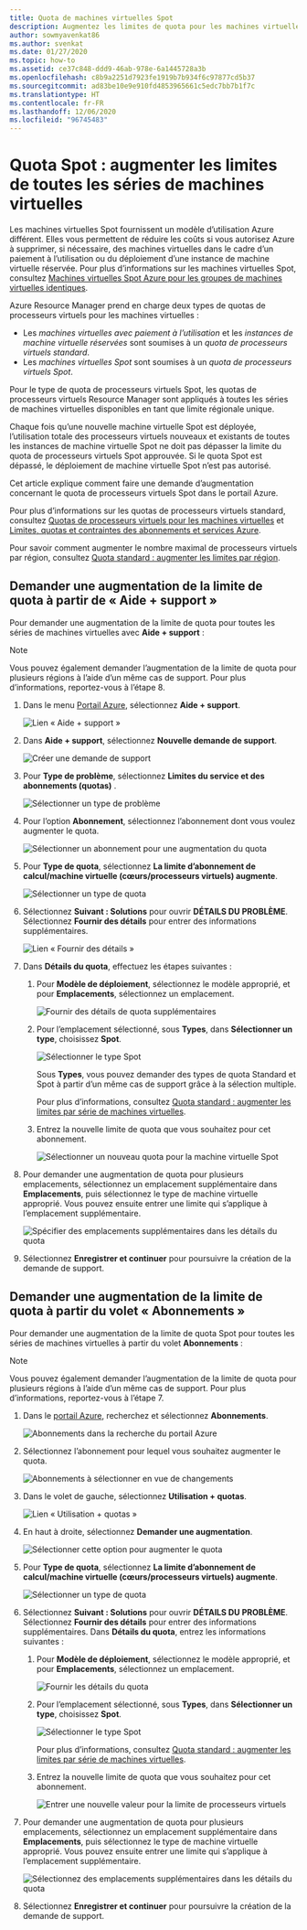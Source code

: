 ```yaml
---
title: Quota de machines virtuelles Spot
description: Augmentez les limites de quota pour les machines virtuelles Spot, qui fournissent un modèle d’utilisation d’Azure vous permettant de réduire les coûts dans Exchange afin qu’Azure puisse supprimer des machines virtuelles si nécessaire.
author: sowmyavenkat86
ms.author: svenkat
ms.date: 01/27/2020
ms.topic: how-to
ms.assetid: ce37c848-ddd9-46ab-978e-6a1445728a3b
ms.openlocfilehash: c8b9a2251d7923fe1919b7b934f6c97877cd5b37
ms.sourcegitcommit: ad83be10e9e910fd4853965661c5edc7bb7b1f7c
ms.translationtype: HT
ms.contentlocale: fr-FR
ms.lasthandoff: 12/06/2020
ms.locfileid: "96745483"
---
```

# <a name="spot-quota-increase-limits-for-all-vm-series"></a>Quota Spot : augmenter les limites de toutes les séries de machines virtuelles

Les machines virtuelles Spot fournissent un modèle d’utilisation Azure différent. Elles vous permettent de réduire les coûts si vous autorisez Azure à supprimer, si nécessaire, des machines virtuelles dans le cadre d’un paiement à l’utilisation ou du déploiement d’une instance de machine virtuelle réservée. Pour plus d’informations sur les machines virtuelles Spot, consultez [Machines virtuelles Spot Azure pour les groupes de machines virtuelles identiques](../../virtual-machine-scale-sets/use-spot.md).

Azure Resource Manager prend en charge deux types de quotas de processeurs virtuels pour les machines virtuelles :

* Les *machines virtuelles avec paiement à l’utilisation* et les *instances de machine virtuelle réservées* sont soumises à un *quota de processeurs virtuels standard*.
* Les *machines virtuelles Spot* sont soumises à un *quota de processeurs virtuels Spot*.

Pour le type de quota de processeurs virtuels Spot, les quotas de processeurs virtuels Resource Manager sont appliqués à toutes les séries de machines virtuelles disponibles en tant que limite régionale unique.

Chaque fois qu’une nouvelle machine virtuelle Spot est déployée, l’utilisation totale des processeurs virtuels nouveaux et existants de toutes les instances de machine virtuelle Spot ne doit pas dépasser la limite du quota de processeurs virtuels Spot approuvée. Si le quota Spot est dépassé, le déploiement de machine virtuelle Spot n’est pas autorisé.

Cet article explique comment faire une demande d’augmentation concernant le quota de processeurs virtuels Spot dans le portail Azure.

Pour plus d’informations sur les quotas de processeurs virtuels standard, consultez [Quotas de processeurs virtuels pour les machines virtuelles](../../virtual-machines/windows/quotas.md) et [Limites, quotas et contraintes des abonnements et services Azure](../../azure-resource-manager/management/azure-subscription-service-limits.md).

Pour savoir comment augmenter le nombre maximal de processeurs virtuels par région, consultez [Quota standard : augmenter les limites par région](regional-quota-requests.md).

## <a name="request-a-quota-limit-increase-from-help--support"></a>Demander une augmentation de la limite de quota à partir de « Aide + support »

Pour demander une augmentation de la limite de quota pour toutes les séries de machines virtuelles avec **Aide + support** :

> [!NOTE]
> Vous pouvez également demander l’augmentation de la limite de quota pour plusieurs régions à l’aide d’un même cas de support. Pour plus d’informations, reportez-vous à l’étape 8.

1. Dans le menu [Portail Azure](https://portal.azure.com), sélectionnez **Aide + support**.

   ![Lien « Aide + support »](./media/resource-manager-core-quotas-request/help-plus-support.png)

1. Dans **Aide + support**, sélectionnez **Nouvelle demande de support**.

    ![Créer une demande de support](./media/resource-manager-core-quotas-request/new-support-request.png)

1. Pour **Type de problème**, sélectionnez **Limites du service et des abonnements (quotas)** .

   ![Sélectionner un type de problème](./media/resource-manager-core-quotas-request/select-quota-issue-type.png)

1. Pour l’option **Abonnement**, sélectionnez l’abonnement dont vous voulez augmenter le quota.

   ![Sélectionner un abonnement pour une augmentation du quota](./media/resource-manager-core-quotas-request/select-subscription-support-request.png)

1. Pour **Type de quota**, sélectionnez **La limite d’abonnement de calcul/machine virtuelle (cœurs/processeurs virtuels) augmente**.

   ![Sélectionner un type de quota](./media/resource-manager-core-quotas-request/select-quota-type.png)

1. Sélectionnez **Suivant : Solutions** pour ouvrir **DÉTAILS DU PROBLÈME**. Sélectionnez **Fournir des détails** pour entrer des informations supplémentaires.

   ![Lien « Fournir des détails »](./media/resource-manager-core-quotas-request/provide-details-link.png)

1. Dans **Détails du quota**, effectuez les étapes suivantes :

   1. Pour **Modèle de déploiement**, sélectionnez le modèle approprié, et pour **Emplacements**, sélectionnez un emplacement.

      ![Fournir des détails de quota supplémentaires](./media/resource-manager-core-quotas-request/quota-details-deployment-locations.png)

   1. Pour l’emplacement sélectionné, sous **Types**, dans **Sélectionner un type**, choisissez **Spot**.

      ![Sélectionner le type Spot](./media/resource-manager-core-quotas-request/select-spot-type.png)

       Sous **Types**, vous pouvez demander des types de quota Standard et Spot à partir d’un même cas de support grâce à la sélection multiple.

       Pour plus d’informations, consultez [Quota standard : augmenter les limites par série de machines virtuelles](per-vm-quota-requests.md).

   1. Entrez la nouvelle limite de quota que vous souhaitez pour cet abonnement.

      ![Sélectionner un nouveau quota pour la machine virtuelle Spot](./media/resource-manager-core-quotas-request/spot-set-new-quota.png)

1. Pour demander une augmentation de quota pour plusieurs emplacements, sélectionnez un emplacement supplémentaire dans **Emplacements**, puis sélectionnez le type de machine virtuelle approprié. Vous pouvez ensuite entrer une limite qui s’applique à l’emplacement supplémentaire.

   ![Spécifier des emplacements supplémentaires dans les détails du quota](./media/resource-manager-core-quotas-request/quota-details-multiple-locations.png)

1. Sélectionnez **Enregistrer et continuer** pour poursuivre la création de la demande de support.

## <a name="request-a-quota-limit-increase-from-the-subscriptions-pane"></a>Demander une augmentation de la limite de quota à partir du volet « Abonnements »

Pour demander une augmentation de la limite de quota Spot pour toutes les séries de machines virtuelles à partir du volet **Abonnements** :

> [!NOTE]
> Vous pouvez également demander l’augmentation de la limite de quota pour plusieurs régions à l’aide d’un même cas de support. Pour plus d’informations, reportez-vous à l’étape 7.

1. Dans le [portail Azure](https://portal.azure.com), recherchez et sélectionnez **Abonnements**.

   ![Abonnements dans la recherche du portail Azure](./media/resource-manager-core-quotas-request/search-for-subscriptions.png)

1. Sélectionnez l’abonnement pour lequel vous souhaitez augmenter le quota.

   ![Abonnements à sélectionner en vue de changements](./media/resource-manager-core-quotas-request/select-subscription-change-quota.png)

1. Dans le volet de gauche, sélectionnez **Utilisation + quotas**.

   ![Lien « Utilisation + quotas »](./media/resource-manager-core-quotas-request/select-usage-plus-quotas.png)

1. En haut à droite, sélectionnez **Demander une augmentation**.

   ![Sélectionner cette option pour augmenter le quota](./media/resource-manager-core-quotas-request/request-increase-from-subscription.png)

1. Pour **Type de quota**, sélectionnez **La limite d’abonnement de calcul/machine virtuelle (cœurs/processeurs virtuels) augmente**.

   ![Sélectionner un type de quota](./media/resource-manager-core-quotas-request/select-quota-type.png)

1. Sélectionnez **Suivant : Solutions** pour ouvrir **DÉTAILS DU PROBLÈME**. Sélectionnez **Fournir des détails** pour entrer des informations supplémentaires. Dans **Détails du quota**, entrez les informations suivantes :

   1. Pour **Modèle de déploiement**, sélectionnez le modèle approprié, et pour **Emplacements**, sélectionnez un emplacement.

      ![Fournir les détails du quota](./media/resource-manager-core-quotas-request/quota-details-deployment-locations.png)

   1. Pour l’emplacement sélectionné, sous **Types**, dans **Sélectionner un type**, choisissez **Spot**.

      ![Sélectionner le type Spot](./media/resource-manager-core-quotas-request/select-spot-type.png)

      Pour plus d’informations, consultez [Quota standard : augmenter les limites par série de machines virtuelles](per-vm-quota-requests.md).

   1. Entrez la nouvelle limite de quota que vous souhaitez pour cet abonnement.

      ![Entrer une nouvelle valeur pour la limite de processeurs virtuels](./media/resource-manager-core-quotas-request/spot-set-new-quota.png)

1. Pour demander une augmentation de quota pour plusieurs emplacements, sélectionnez un emplacement supplémentaire dans **Emplacements**, puis sélectionnez le type de machine virtuelle approprié. Vous pouvez ensuite entrer une limite qui s’applique à l’emplacement supplémentaire.

   ![Sélectionnez des emplacements supplémentaires dans les détails du quota](./media/resource-manager-core-quotas-request/quota-details-multiple-locations.png)

1. Sélectionnez **Enregistrer et continuer** pour poursuivre la création de la demande de support.
